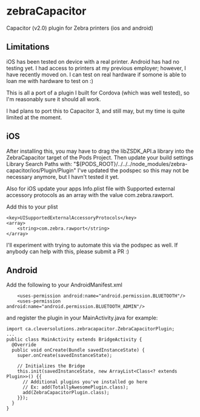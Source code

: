 # zebraCapacitor
Capacitor (v2.0) plugin for Zebra printers (ios and android)

## Limitations
iOS has been tested on device with a real printer. Android has had no testing yet. I had access to printers at my previous employer; however, I have recently moved on. I can test on real hardware if somone is able to loan me with hardware to test on :) 

This is all a port of a plugin I built for Cordova (which was well tested), so I'm reasonably sure it should all work.

I had plans to port this to Capacitor 3, and still may, but my time is quite limited at the moment.

## iOS
After installing this, you may have to drag the libZSDK_API.a library into the ZebraCapacitor target of the Pods Project. Then update your build settings Library Search Paths with: "${PODS_ROOT}/../../../node_modules/zebra-capacitor/ios/Plugin/Plugin"
I've updated the podspec so this may not be necessary anymore, but I havn't tested it yet.

Also for iOS update your apps Info.plist file with Supported external accessory protocols as an array with the value com.zebra.rawport. 

Add this to your plist
```
<key>UISupportedExternalAccessoryProtocols</key>
<array>
    <string>com.zebra.rawport</string>
</array>
```

I'll experiment with trying to automate this via the podspec as well. If anybody can help with this, please submit a PR :)

## Android
Add the following to your AndroidManifest.xml
```
    <uses-permission android:name="android.permission.BLUETOOTH"/>
    <uses-permission android:name="android.permission.BLUETOOTH_ADMIN"/>
```

and register the plugin in your MainActivity.java for example:
```
import ca.cleversolutions.zebracapacitor.ZebraCapacitorPlugin;
...
public class MainActivity extends BridgeActivity {
  @Override
  public void onCreate(Bundle savedInstanceState) {
    super.onCreate(savedInstanceState);

    // Initializes the Bridge
    this.init(savedInstanceState, new ArrayList<Class<? extends Plugin>>() {{
      // Additional plugins you've installed go here
      // Ex: add(TotallyAwesomePlugin.class);
      add(ZebraCapacitorPlugin.class);
    }});
  }
}
```